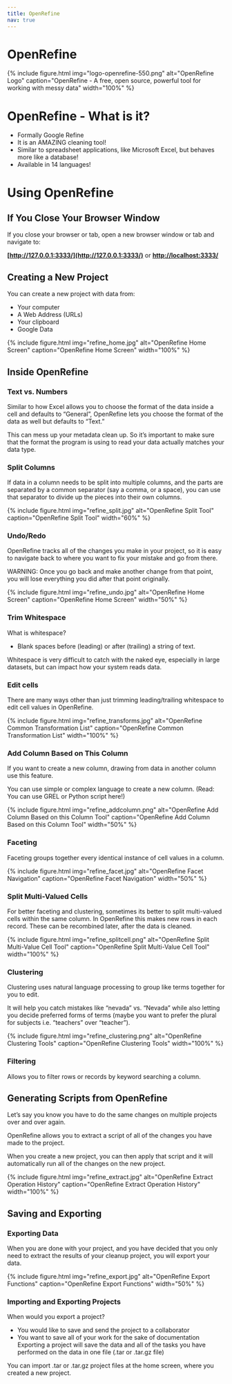 ```yaml
---
title: OpenRefine
nav: true
---
```


# OpenRefine

{% include figure.html img="logo-openrefine-550.png" alt="OpenRefine Logo" caption="OpenRefine - A free, open source, powerful tool for working with messy data" width="100%" %}

# OpenRefine - What is it?

* Formally Google Refine
* It is an AMAZING cleaning tool!
* Similar to spreadsheet applications, like Microsoft Excel, but behaves more like a database!
* Available in 14 languages!

# Using OpenRefine


## If You Close Your Browser Window

If you close your browser or tab, open a new browser window or tab and navigate to:

**[http://127.0.0.1:3333/](http://127.0.0.1:3333/)** or **[http://localhost:3333/](http://localhost:3333/)**

## Creating a New Project

You can create a new project with data from:
* Your computer
* A Web Address (URLs)
* Your clipboard
* Google Data

{% include figure.html img="refine_home.jpg" alt="OpenRefine Home Screen" caption="OpenRefine Home Screen" width="100%" %}

## Inside OpenRefine

### Text vs. Numbers

Similar to how Excel allows you to choose the format of the data inside a cell and defaults to “General”, OpenRefine lets you choose the format of the data as well but defaults to “Text.”

This can mess up your metadata clean up. So it’s important to make sure that the format the program is using to read your data actually matches your data type.

### Split Columns

If data in a column needs to be split into multiple columns, and the parts are separated by a common separator (say a comma, or a space), you can use that separator to divide up the pieces into their own columns.

{% include figure.html img="refine_split.jpg" alt="OpenRefine Split Tool" caption="OpenRefine Split Tool" width="60%" %}

### Undo/Redo

OpenRefine tracks all of the changes you make in your project, so it is easy to navigate back to where you want to fix your mistake and go from there.

WARNING: Once you go back and make another change from that point, you will lose everything you did after that point originally.

{% include figure.html img="refine_undo.jpg" alt="OpenRefine Home Screen" caption="OpenRefine Home Screen" width="50%" %}

### Trim Whitespace

What is whitespace?
* Blank spaces before (leading) or after (trailing) a string of text.

Whitespace is very difficult to catch with the naked eye, especially in large datasets, but can impact how your system reads data.

### Edit cells

There are many ways other than just trimming leading/trailing whitespace to edit cell values in OpenRefine.

{% include figure.html img="refine_transforms.jpg" alt="OpenRefine Common Transformation List" caption="OpenRefine Common Transformation List" width="100%" %}

### Add Column Based on This Column

If you want to create a new column, drawing from data in another column use this feature.

You can use simple or complex language to create a new column.
(Read: You can use GREL or Python script here!)

{% include figure.html img="refine_addcolumn.png" alt="OpenRefine Add Column Based on this Column Tool" caption="OpenRefine Add Column Based on this Column Tool" width="50%" %}

### Faceting

Faceting groups together every identical instance of cell values in a column.

{% include figure.html img="refine_facet.jpg" alt="OpenRefine Facet Navigation" caption="OpenRefine Facet Navigation" width="50%" %}

### Split Multi-Valued Cells

For better faceting and clustering, sometimes its better to split multi-valued cells within the same column. In OpenRefine this makes new rows in each record. These can be recombined later, after the data is cleaned.

{% include figure.html img="refine_splitcell.png" alt="OpenRefine Split Multi-Value Cell Tool" caption="OpenRefine Split Multi-Value Cell Tool" width="100%" %}

### Clustering

Clustering uses natural language processing to group like terms together for you to edit.

It will help you catch mistakes like “nevada” vs. “Nevada” while also letting you decide preferred forms of terms (maybe you want to prefer the plural for subjects i.e. “teachers” over “teacher”).

{% include figure.html img="refine_clustering.png" alt="OpenRefine Clustering Tools" caption="OpenRefine Clustering Tools" width="100%" %}

### Filtering

Allows you to filter rows or records by keyword searching a column.

## Generating Scripts from OpenRefine

Let’s say you know you have to do the same changes on multiple projects over and over again.

OpenRefine allows you to extract a script of all of the changes you have made to the project.

When you create a new project, you can then apply that script and it will automatically run all of the changes on the new project.

{% include figure.html img="refine_extract.jpg" alt="OpenRefine Extract Operation History" caption="OpenRefine Extract Operation History" width="100%" %}

## Saving and Exporting

### Exporting Data

When you are done with your project, and you have decided that you only need to extract the results of your cleanup project, you will export your data.

{% include figure.html img="refine_export.jpg" alt="OpenRefine Export Functions" caption="OpenRefine Export Functions" width="50%" %}

### Importing and Exporting Projects

When would you export a project?
* You would like to save and send the project to a collaborator
* You want to save all of your work for the sake of documentation
Exporting a project will save the data and all of the tasks you have performed on the data in one file (.tar or .tar.gz file)

You can import .tar or .tar.gz project files at the home screen, where you created a new project.
